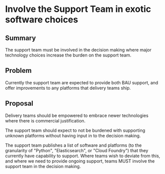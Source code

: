 # Involve the Support Team in exotic software choices

## Summary

The support team must be involved in the decision making where major technology choices increase the burden on the support team.

## Problem

Currently the support team are expected to provide both BAU support, and offer improvements to any platforms that delivery teams ship.

## Proposal

Delivery teams should be empowered to embrace newer technologies where there is commercial justification.

The support team should expect to not be burdened with supporting unknown platforms without having input in to the decision making.

The support team publishes a list of software and platforms (to the granularity of "Python", "Elasticsearch", or "Cloud Foundry") that they currently have capability to support. Where teams wish to deviate from this, and where we need to provide ongoing support, teams MUST involve the support team in the decision making.
